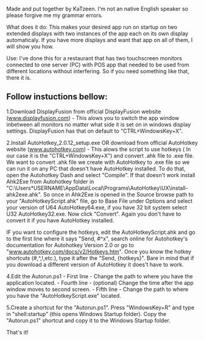 Made and put together by KaTzeen.
I'm not an native English speaker so please forgive me my grammar errors.

What does it do: This makes your desired app run on startup on two extended displays with two
 instances of the app each on its own display automaticaly. If you have more displays and want
 that app on all of them, I will show you how.

Use: I've done this for a restaurant that has two touchscreen monitors connected to one server
 (PC) with POS app that needed to be used from different locations without interfering.
 So if you need something like that, there it is.


Follow instuctions bellow:
--------------------------------
1.Download DisplayFusion from official DisplayFusion website (www.displayfusion.com)
	- This alows you to switch the app window inbetween all monitors no matter what side it is set on
	  in windows display settings. DisplayFusion has that on default to "CTRL+WindowsKey+X".

2.Install AutoHotkey_2.0.12_setup.exe OR download from official AutoHotkey website (www.autohotkey.com)
	- This alows the script to use hotkeys ( In our case it is the "CTRL+WindowsKey+X")
	  and convert .ahk file to .exe file. We want to convert .ahk file we create with AutoHotkey to .exe file
	  so we can run it on any PC that doesn't have AutoHotkey installed. To do that, open the Autohotkey Dash
	  and select "Compile". If that doesn't work install Ahk2Exe from Autohotkey folder in
	  "C:\Users\*USERNAME\AppData\Local\Programs\AutoHotkey\UX\install-ahk2exe.ahk". So once in Ahk2Exe is opened
	  in the Source browse path to your "AutoHotkeyScript.ahk" file, go to Base File under Options
	  and select your version of U64 AutoHotkey64.exe, if you have 32 bit system select U32 AutoHotkey32.exe.
	  Now click "Convert". Again you don't have to convert it if you have AutoHotkey installed.

IF you want to configure the hotkeys, edit the AutoHotkeyScript.ahk and go to the first line where it says
 "Send, #^x", search online for Autohotkey's documentation for Autohotkey Version 2.0 or go to
 "www.autohotkey.com/docs/v2/Hotkeys.htm". Once you know the hotkey shortcuts (#,^,!,etc.),
  type it after the "Send, {hotkeys}". Bare in mind that if you download a different version of AutoHotkey
  it does't have to work.


4.Edit the Autorun.ps1
	- First line - Change the path to where you have the application located.
	- Fourth line - (optional) Change the time after the app window moves to second screen.
	- Fifth line - Change the path to where you have the "AutoHotkeyScript.exe" located.

5.Create a shortcut for the "Autorun.ps1". Press "WindowsKey+R" and type in "shell:startup" (this opens Windows
 Startup folder). Copy the "Autorun.ps1" shortcut and copy it to the Windows Startup folder.

That's it!
